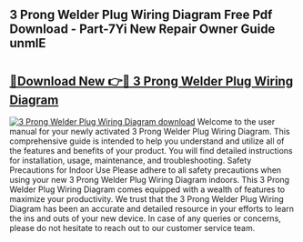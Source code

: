 ## 3 Prong Welder Plug Wiring Diagram Free Pdf Download - Part-7Yi New Repair Owner Guide unmlE

# <h2><a href="http://dfsoo5.blite.top/?on=3+Prong+Welder+Plug+Wiring+Diagram">🔗Download New 👉🔴 3 Prong Welder Plug Wiring Diagram</a></h2>

[![3 Prong Welder Plug Wiring Diagram download](https://i.imgur.com/lujVjoI.png)](http://dfsoo5.blite.top/?on=3+Prong+Welder+Plug+Wiring+Diagram)
Welcome to the user manual for your newly activated 3 Prong Welder Plug Wiring Diagram. This comprehensive guide is intended to help you understand and utilize all of the features and benefits of your product. You will find detailed instructions for installation, usage, maintenance, and troubleshooting. Safety Precautions for Indoor Use Please adhere to all safety precautions when using your new 3 Prong Welder Plug Wiring Diagram indoors. This 3 Prong Welder Plug Wiring Diagram comes equipped with a wealth of features to maximize your productivity. We trust that the 3 Prong Welder Plug Wiring Diagram has been an accurate and detailed resource in your efforts to learn the ins and outs of your new device. In case of any queries or concerns, please do not hesitate to reach out to our customer service team.
